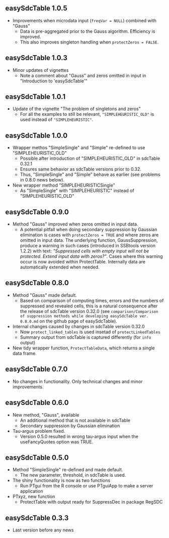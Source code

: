 ## easySdcTable	1.0.5

* Improvements when microdata input (`freqVar = NULL`)  combined with "Gauss" 
  - Data is pre-aggregated prior to the Gauss algorithm. Efficiency is improved.  
  - This also improves singleton handling when `protectZeros = FALSE`.


## easySdcTable	1.0.3

* Minor updates of vignettes 
  - Note a comment about "Gauss" and zeros omitted in input in "Introduction to 'easySdcTable'"

## easySdcTable	1.0.1

* Update of the vignette "The problem of singletons and zeros"
  - For all the examples to still be relevant, `"SIMPLEHEURISTIC_OLD"` is used instead of `"SIMPLEHEURISTIC"`.
  
## easySdcTable	1.0.0

* Wrapper methos "SimpleSingle" and "Simple" re-defined to use "SIMPLEHEURISTIC_OLD"
  - Possible after introduction of "SIMPLEHEURISTIC_OLD" in sdcTable 0.32.1
  - Ensures same behavior as sdcTable versions prior to 0.32. 
  - Thus, "SimpleSingle" and "Simple" behave as earlier (see problems in 0.8.0 news below).  
* New wrapper method "SIMPLEHEURISTICSingle"
  - As "SimpleSingle" with "SIMPLEHEURISTIC" instead of "SIMPLEHEURISTIC_OLD"


## easySdcTable	0.9.0

* Method "Gauss" improved when zeros omitted in input data.
  - A potential pitfall when doing secondary suppression by Gaussian elimination is cases with `protectZeros = TRUE` and where zeros are omitted in input data. The underlying function, GaussSuppression, produce a warning in such cases (introduced in  SSBtools version 1.2.2) with text: *"Suppressed cells with empty input will not be protected. Extend input data with zeros?"*.  Cases where this warning occur is now avoided within ProtectTable. Internally data are automatically extended when needed.  


## easySdcTable	0.8.0

* Method "Gauss" made default. 
  - Based on comparison of computing times, errors and the numbers of suppressed and revealed cells,
this is a natural consequence after the release of sdcTable version 0.32.0 
(see `comparison/Comparison of suppression methods while developing easySdcTable ver. 0.8.0.md` on the github page of easySdcTable). 
* Internal changes caused by changes in sdcTable version 0.32.0
  - Now `protect_linked_tables` is used insetad of `protectLinkedTables`
  - Summary output from sdcTable is captured differently (for `info` output)
* New tidy wrapper function, `ProtectTableData`,  which returns a single data frame. 


## easySdcTable	0.7.0

* No changes in functionality. Only technical changes and minor improvements. 


## easySdcTable	0.6.0

* New method, "Gauss", available 
  - An additional method that is not available in sdcTable
  - Secondary suppression by Gaussian elimination
* Tau-argus problem fixed. 
  - Version 0.5.0 resulted in wrong tau-argus input when the useFancyQuotes option was TRUE.  

## easySdcTable	0.5.0

* Method "SimpleSingle" re-defined and made default. 
  - The new parameter, threshold, in sdcTable is used. 
* The shiny functionality is now as two functions  
  - Run PTgui from the R console or use PTguiApp to make a server application
* PTxyz, new function
  - ProtectTable with output ready for SuppressDec in package RegSDC
  
## easySdcTable	0.3.3

* Last version before any news
